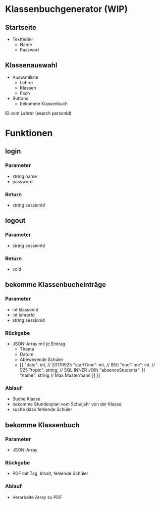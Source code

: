 # Klassenbuchgenerator (WIP)

## Startseite
- Textfelder
	- Name
	- Passwort
## Klassenauswahl
- Auswahlliste
	- Lehrer
	- Klassen
	- Fach
- Buttons
	- bekomme Klassenbuch

ID vom Lehrer (search personId)

# Funktionen

## login
### Parameter
- string name
- password
### Return
- string sessionId

## logout
### Parameter
- string sessionId
### Return
- void

## bekomme Klassenbucheinträge
### Parameter
- int klassenId
- int lehrerId
- string sessionid
### Rückgabe
- JSON-Array mit je Eintrag
	- Thema
	- Datum
	- Abewesende Schüler
	- [{
			"date": int, // 20170925
			"startTime": int, // 850
			"endTime": int, // 925
			"topic": string, // SQL INNER JOIN
			"absenceStudents": [{
				"name": string // Max Mustermann
			}]
		}]
### Ablauf
- Suche Klasse
- bekomme Stundenplan vom Schuljahr von der Klasse
- suche dazu fehlende Schüler

## bekomme Klassenbuch
### Parameter
- JSON-Array
### Rückgabe
- PDF mit Tag, Inhalt, fehlende Schüler
### Ablauf
- Verarbeite Array zu PDF
